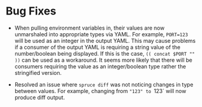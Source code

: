 # Bug Fixes

- When pulling environment variables in, their values are now
  unmarshaled into appropriate types via YAML. For example, `PORT=123`
  will be used as an integer in the output YAML. This may cause problems
  if a consumer of the output YAML is requiring a string value of the number/boolean
  being displayed. If this is the case, `(( concat $PORT "" ))` can be
  used as a workaround. It seems more likely that there will be consumers
  requiring the value as an integer/boolean type rather the stringified version.

- Resolved an issue where `spruce diff` was not noticing changes in
  type between values. For example, changing from `"123" to `123` 
  will now produce diff output.
